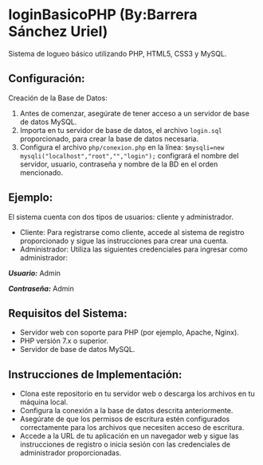 # loginBasicoPHP (By:Barrera Sánchez Uriel)
Sistema de logueo básico utilizando PHP, HTML5, CSS3 y MySQL.

## Configuración:


Creación de la Base de Datos:


1. Antes de comenzar, asegúrate de tener acceso a un servidor de base de datos MySQL.
2. Importa en tu servidor de base de datos, el archivo `login.sql` proporcionado, para crear la base de datos necesaria.
3. Configura el archivo `php/conexion.php` en la línea: ```$mysqli=new mysqli("localhost","root","","login");``` configrará el nombre del servidor, usuario, contraseña y nombre de la BD en el orden mencionado.

## Ejemplo:

El sistema cuenta con dos tipos de usuarios: cliente y administrador.


- Cliente:
Para registrarse como cliente, accede al sistema de registro proporcionado y sigue las instrucciones para crear una cuenta.
- Administrador:
Utiliza las siguientes credenciales para ingresar como administrador:

***Usuario:*** Admin

***Contraseña:*** Admin


## Requisitos del Sistema:


- Servidor web con soporte para PHP (por ejemplo, Apache, Nginx).
- PHP versión 7.x o superior.
- Servidor de base de datos MySQL.


## Instrucciones de Implementación:


- Clona este repositorio en tu servidor web o descarga los archivos en tu máquina local.
- Configura la conexión a la base de datos descrita anteriormente.
- Asegúrate de que los permisos de escritura estén configurados correctamente para los archivos que necesiten acceso de escritura.
- Accede a la URL de tu aplicación en un navegador web y sigue las instrucciones de registro o inicia sesión con las credenciales de administrador proporcionadas.
